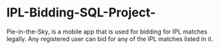 # IPL-Bidding-SQL-Project-
Pie-in-the-Sky, is a mobile app that is used for bidding for IPL matches legally. Any registered user can bid for any of the IPL matches listed in it.
